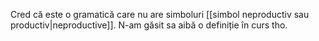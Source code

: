 Cred că este o gramatică care nu are simboluri [[simbol neproductiv sau productiv|neproductive]]. N-am găsit sa aibă o definiție în curs tho.